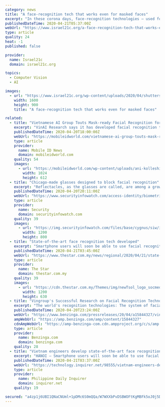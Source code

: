 ```yaml
---
category: news
title: "A face-recognition tech that works even for masked faces"
excerpt: "In these corona days, face-recognition technologies — used for a variety of security purposes — are severely challenged by the fact that everyone’s wearing protective masks. The Israeli company Corsight says it has solved that problem with autonomous artificial intelligence. It claims that its camera-based technology can identify people ..."
publishedDateTime: 2020-04-21T05:37:00Z
webUrl: "https://www.israel21c.org/a-face-recognition-tech-that-works-even-for-masked-faces/"
type: article
quality: 24
heat: -1
published: false

provider:
  name: Israel21c
  domain: israel21c.org

topics:
  - Computer Vision
  - AI

images:
  - url: "https://www.israel21c.org/wp-content/uploads/2020/04/shutterstock_731158624.jpg"
    width: 1600
    height: 900
    title: "A face-recognition tech that works even for masked faces"

related:
  - title: "Vietnamese AI Group Touts Mask-ready Facial Recognition for Smartphones"
    excerpt: "VinAI Research says it has developed facial recognition technology that can identify users wearing masks, and that it will bring the tech to mobile devices. The firm is a subsidiary of the Vietnamese conglomerate Vingroup, which also owns VinSmart, an electronics maker that also produces smartphones. VinAI Research says it is working with ..."
    publishedDateTime: 2020-04-20T18:00:00Z
    webUrl: "https://mobileidworld.com/vietnamese-ai-group-touts-mask-ready-facial-recognition-for-smartphones-104201/"
    type: article
    provider:
      name: Mobile ID News
      domain: mobileidworld.com
    quality: 54
    images:
      - url: "https://mobileidworld.com/wp-content/uploads/ani-kolleshi-vu-DaZVeny0-unsplash-1-1024x612.jpg"
        width: 1024
        height: 612
  - title: "Chicago-made glasses designed to block facial recognition"
    excerpt: "Reflectacles, as the glasses are called, are among a growing number of devices developed to protect individual privacy as facial recognition technology becomes cheaper, faster and more commonplace. The technology is increasingly used by law enforcement and touted by tech companies, in part because advancements in security cameras allow them to ..."
    publishedDateTime: 2020-04-20T20:11:00Z
    webUrl: "https://www.securityinfowatch.com/access-identity/biometrics/facial-recognition-solutions/news/21134648/chicagomade-glasses-designed-to-block-facial-recognition"
    type: article
    provider:
      name: Security
      domain: securityinfowatch.com
    quality: 39
    images:
      - url: "https://img.securityinfowatch.com/files/base/cygnus/siw/image/2020/04/US_NEWS_DAYWATCH_PRITZKER_PUSHES_BACK_ON_5_TB.5e9e00bc89e07.png?auto=format&fit=max&w=1200"
        width: 1200
        height: 800
  - title: "State-of-the-art face recognition tech developed"
    excerpt: "Smartphone users will soon be able to use facial recognition to unlock their devices – without removing their face masks."
    publishedDateTime: 2020-04-21T03:45:00Z
    webUrl: "https://www.thestar.com.my/news/regional/2020/04/21/state-of-the-art-face-recognition-tech-developed"
    type: article
    provider:
      name: The Star
      domain: thestar.com.my
    quality: 39
    images:
      - url: "https://cdn.thestar.com.my/Themes/img/newTsol_logo_socmedia.png"
        width: 1200
        height: 630
  - title: "Vingroup's Successful Research on Facial Recognition Technology That Can Identify People in Masks"
    excerpt: "The world's recognition technologies: The system of facial recognition is an app that can identify people from their photos or videos like FaceID from Apple, DeepFace from Facebook, Rekognition from Amazon. These technologies currently do not solve the problem of identifying people in masks."
    publishedDateTime: 2020-04-20T23:24:00Z
    webUrl: "https://www.benzinga.com/pressreleases/20/04/a15844327/vingroups-successful-research-on-facial-recognition-technology-that-can-identify-people-in-masks"
    ampWebUrl: "https://amp.benzinga.com/amp/content/15844327"
    cdnAmpWebUrl: "https://amp-benzinga-com.cdn.ampproject.org/c/s/amp.benzinga.com/amp/content/15844327"
    type: article
    provider:
      name: Benzinga.com
      domain: benzinga.com
    quality: 28
  - title: "Vietnam engineers develop state-of-the-art face recognition technology"
    excerpt: "HANOI — Smartphone users will soon be able to use facial recognition to unlock their devices – without removing their face masks. Brand new, state-of-the-art technology has been developed by engineers in Viet Nam that will allow phone cameras to identify users even if the faces are partially covered. As the COVID-19 pandemic spreads across ..."
    publishedDateTime: 2020-04-21T03:37:00Z
    webUrl: "https://technology.inquirer.net/98555/vietnam-engineers-develop-state-of-the-art-face-recognition-technology"
    type: article
    provider:
      name: Philippine Daily Inquirer
      domain: inquirer.net
    quality: 19

secured: "a4zp1j6UBI1QNaCNUml+1pDMc6S0mQQa/W7WXXbPvDSBWOFtKgMBFk5oJ0j5DMFB8fhdyd6i3ZTko3kue81bIEgz8Uke94C9FFowbfOugk+otoidlq1qVxaYTdl20kOvUtdwZzkkN21/3LSqPJ7EVztjApUAoIa/jYMPQoxVK2uLDBGl3g1bD3FRIkVbJoac2QOxoA5lNZGXSvi1BAptK2CuXh3y5jE2HMhFckzUay3kgPtXbs82CuqhdCCIUKwRlTnbYK5w8vBHKIzH7M/eih6ctXNDd43kVvOV5oCFTKVdDpqsy3sHEwOl2wgXYOmyTFCI83F/cAb4rGCBHqg610cE7RRVelLR3p9/lmcsBWiI/DJgAFeZR5R3wMEs3W7fOcuf5E76YemjH+v0B2HPfBV07UfRlv7bvNIaSPk1TVhi6XfrWZSr0TGsgwIM+jl57eLljgz/T67hKE0BAwHKFGNRvt5Au/mswR6VSkECQls=;PIdAhkq7h0iGkXGodiiB5Q=="
---
```


